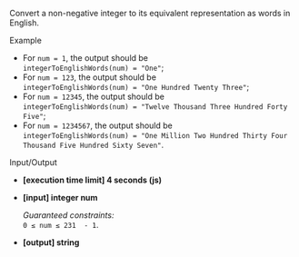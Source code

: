 
Convert a non-negative integer to its equivalent representation as words in English.

Example

-   For  `num = 1`, the output should be  
    `integerToEnglishWords(num) = "One"`;
-   For  `num = 123`, the output should be  
    `integerToEnglishWords(num) = "One Hundred Twenty Three"`;
-   For  `num = 12345`, the output should be  
    `integerToEnglishWords(num) = "Twelve Thousand Three Hundred Forty Five"`;
-   For  `num = 1234567`, the output should be  
    `integerToEnglishWords(num) = "One Million Two Hundred Thirty Four Thousand Five Hundred Sixty Seven"`.

Input/Output

-   **[execution time limit] 4 seconds (js)**
    
-   **[input] integer num**
    
    _Guaranteed constraints:_  
    `0 ≤ num ≤ 231  - 1`.
    
-   **[output] string**